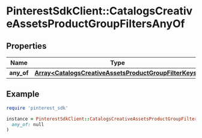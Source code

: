 # PinterestSdkClient::CatalogsCreativeAssetsProductGroupFiltersAnyOf

## Properties

| Name | Type | Description | Notes |
| ---- | ---- | ----------- | ----- |
| **any_of** | [**Array&lt;CatalogsCreativeAssetsProductGroupFilterKeys&gt;**](CatalogsCreativeAssetsProductGroupFilterKeys.md) |  |  |

## Example

```ruby
require 'pinterest_sdk'

instance = PinterestSdkClient::CatalogsCreativeAssetsProductGroupFiltersAnyOf.new(
  any_of: null
)
```

